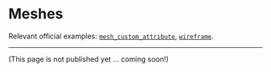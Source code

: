 # Meshes

Relevant official examples:
[`mesh_custom_attribute`](https://github.com/bevyengine/bevy/blob/latest/examples/shader/mesh_custom_attribute.rs),
[`wireframe`](https://github.com/bevyengine/bevy/blob/latest/examples/3d/wireframe.rs).

---
(This page is not published yet ... coming soon!)
